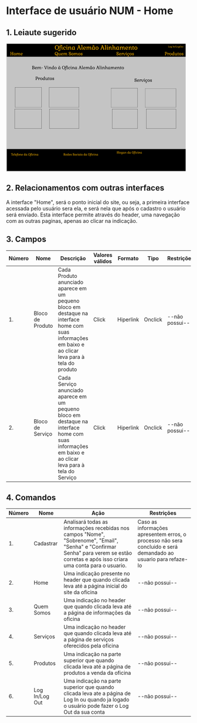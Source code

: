 # Interface de usuário NUM - Home

## 1. Leiaute sugerido

![Home](leiaute/Home.png)

## 2. Relacionamentos com outras interfaces

A interface "Home", será o ponto inicial do site, ou seja, a primeira interface acessada pelo usuário sera ela, e será nela que após o cadastro o usuário será enviado.
Esta interface permite através do header, uma navegação com as outras paginas, apenas ao clicar na indicação.

## 3. Campos

| **Número** | **Nome** | **Descrição** | **Valores válidos** | **Formato** | **Tipo** | **Restrições** |
| --- | --- | --- | --- | --- | --- | --- |
|1. | Bloco de Produto | Cada Produto anunciado aparece em um pequeno bloco em destaque na interface home com suas informações em baixo e ao clicar leva para à tela do produto | Click | Hiperlink | Onclick | --não possui-- |
|2. | Bloco de Serviço | Cada Serviço anunciado aparece em um pequeno bloco em destaque na interface home com suas informações em baixo e ao clicar leva para à tela do Serviço | Click | Hiperlink | Onclick | --não possui-- |

## 4. Comandos

| **Número** | **Nome** | **Ação** | **Restrições** |
| --- | --- | --- | --- |
|1. | Cadastrar | Analisará todas as informações recebidas nos campos "Nome", "Sobrenome", "Email", "Senha" e "Confirmar Senha" para verem se estão corretas e após isso criara uma conta para o usuario.|  Caso as informações apresentem erros, o processo não sera concluido e será demandado ao usuario para refaze-lo  |
|2. | Home | Uma indicação presente no header que quando clicada leva até a página inicial do site da oficina | --não possui-- |
|3. | Quem Somos | Uma indicação no header que quando clicada leva até a página de informações da oficina | --não possui-- |
|4. | Serviços | Uma indicação no header que quando clicada leva até a página de serviços oferecidos pela oficina | --não possui-- |
|5. | Produtos | Uma indicação na parte superior que quando clicada leva até a página de produtos a venda da oficina | --não possui-- |
|6. | Log In/Log Out | Uma indicação na parte superior que quando clicada leva ate a página de Log In ou quando ja logado o usuário pode fazer o Log Out da sua conta | --não possui-- |


